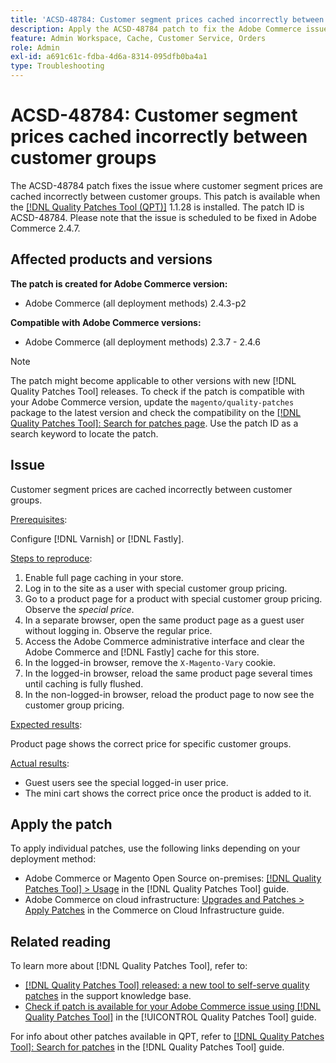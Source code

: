 ```yaml
---
title: 'ACSD-48784: Customer segment prices cached incorrectly between customer groups'
description: Apply the ACSD-48784 patch to fix the Adobe Commerce issue where customer segment prices are cached incorrectly between customer groups.
feature: Admin Workspace, Cache, Customer Service, Orders
role: Admin
exl-id: a691c61c-fdba-4d6a-8314-095dfb0ba4a1
type: Troubleshooting
---
```

# ACSD-48784: Customer segment prices cached incorrectly between customer groups

The ACSD-48784 patch fixes the issue where customer segment prices are cached incorrectly between customer groups. This patch is available when the [[!DNL Quality Patches Tool (QPT)]](https://experienceleague.adobe.com/en/docs/commerce-operations/tools/quality-patches-tool/quality-patches-tool-to-self-serve-quality-patches) 1.1.28 is installed. The patch ID is ACSD-48784. Please note that the issue is scheduled to be fixed in Adobe Commerce 2.4.7.

## Affected products and versions

**The patch is created for Adobe Commerce version:**

* Adobe Commerce (all deployment methods) 2.4.3-p2

**Compatible with Adobe Commerce versions:**

* Adobe Commerce (all deployment methods) 2.3.7 - 2.4.6

>[!NOTE]
>
>The patch might become applicable to other versions with new [!DNL Quality Patches Tool] releases. To check if the patch is compatible with your Adobe Commerce version, update the `magento/quality-patches` package to the latest version and check the compatibility on the [[!DNL Quality Patches Tool]: Search for patches page](https://experienceleague.adobe.com/tools/commerce-quality-patches/index.html). Use the patch ID as a search keyword to locate the patch.

## Issue

Customer segment prices are cached incorrectly between customer groups. 

<u>Prerequisites</u>:

Configure [!DNL Varnish] or [!DNL Fastly]. 

<u>Steps to reproduce</u>:

1. Enable full page caching in your store.
1. Log in to the site as a user with special customer group pricing.
1. Go to a product page for a product with special customer group pricing. Observe the *special price*.
1. In a separate browser, open the same product page as a guest user without logging in. Observe the regular price.
1. Access the Adobe Commerce administrative interface and clear the Adobe Commerce and [!DNL Fastly] cache for this store.
1. In the logged-in browser, remove the `X-Magento-Vary` cookie.
1. In the logged-in browser, reload the same product page several times until caching is fully flushed.
1. In the non-logged-in browser, reload the product page to now see the customer group pricing.

<u>Expected results</u>:

Product page shows the correct price for specific customer groups.

<u>Actual results</u>:

* Guest users see the special logged-in user price.
* The mini cart shows the correct price once the product is added to it.

## Apply the patch

To apply individual patches, use the following links depending on your deployment method:

* Adobe Commerce or Magento Open Source on-premises: [[!DNL Quality Patches Tool] > Usage](/help/tools/quality-patches-tool/usage.md) in the [!DNL Quality Patches Tool] guide.
* Adobe Commerce on cloud infrastructure: [Upgrades and Patches > Apply Patches](https://experienceleague.adobe.com/docs/commerce-cloud-service/user-guide/develop/upgrade/apply-patches.html) in the Commerce on Cloud Infrastructure guide.

## Related reading

To learn more about [!DNL Quality Patches Tool], refer to:

* [[!DNL Quality Patches Tool] released: a new tool to self-serve quality patches](https://experienceleague.adobe.com/en/docs/commerce-operations/tools/quality-patches-tool/quality-patches-tool-to-self-serve-quality-patches) in the support knowledge base.
* [Check if patch is available for your Adobe Commerce issue using [!DNL Quality Patches Tool]](/help/tools/quality-patches-tool/patches-available-in-qpt/check-patch-for-magento-issue-with-magento-quality-patches.md) in the [!UICONTROL Quality Patches Tool] guide.


For info about other patches available in QPT, refer to [[!DNL Quality Patches Tool]: Search for patches](https://experienceleague.adobe.com/tools/commerce-quality-patches/index.html) in the [!DNL Quality Patches Tool] guide.

